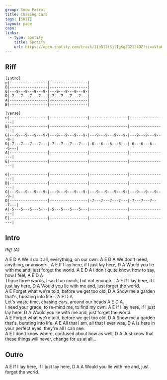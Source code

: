 ```yaml
---
group: Snow Patrol
title: Chasing Cars
tags: [SHIT]
layout: page
capo: 
links: 
  - type: Spotify
    title: Spotify
    url: https://open.spotify.com/track/11bD1JtSjlIgKgZG2134DZ?si=xVtuH52aQw-0_pK7sHzv9g
---
```


## Riff

```chordpro
[Intro]
e|-----------------|-----------------|
B|-----------------|-----------------|
G|---9---9---9---9-|---9---9---9---9-|
D|-7---7---7---7---|-7---7---7---7---|
A|-----------------|-----------------|
E|-----------------|-----------------|
  
[Verse] 
e|-----------------|-----------------|-----------------|-----------------|
B|-----------------|-----------------|-----------------|-----------------|
G|---9---9---9---9-|---9---9---9---9-|---9---9---9---9-|---9---9---9---9-|
D|-7---7---7---7---|-7---7---7---7---|-6---6---6---6---|-6---6---6---6---|
A|-----------------|-----------------|-----------------|-----------------|
E|-----------------|-----------------|-----------------|-----------------|
 
e|-----------------|-----------------|-----------------|-----------------|
B|-----------------|-----------------|-----------------|-----------------|
G|---9---9---9---9-|---9---9---9---9-|---9---9---9---9-|---9---9---9---9-|
D|-----------------|-----------------|-7---7---7---7---|-7---7---7---7---|
A|-5---5---5---5---|-5---5---5---5---|-----------------|-----------------|
E|-----------------|-----------------|-----------------|-----------------|
```

## Intro

*Riff (A)*

A E D A
We'll do it all, everything, on our own.
A E D A
We don't need, anything, or anyone...
*<strum>*  A E
If I lay here, if I just lay here,
D A 
Would you lie with me and, just forget the world.
*<pick>*  A E D A
I don't quite know, how to say, how I feel,
A E D A  
Those three words, I said too much, but not enough...
*<strum>*  A E
If I lay here, if I just lay here,
 D A 
Would you lie with me and, just forget the world.  
A E
Forget what we're told, before we get too old,
 D A
Show me a garden that's, bursting into life...
*<quiet>*  A E D A  
Let's waste time, chasing cars, around our heads
A E D A.  
I need your grace, to re-mind me, to find my own.
*<loud>*  A E
If I lay here, if I just lay here,
 D A
Would you lie with me and, just forget the world.  
A E
Forget what we're told, before we get too old,
 D A
Show me a garden that's, bursting into life.
 A E
All that I am, all that I ever was,
 D A 
Is here in your perfect eyes, they're all I can see.  
A E
I don't know where, confused about how as well,
 D A 
 Just know that these things will never, change for us at all...

## Outro

*<quiet>* A E
If I lay here, if I just lay here,
 D A A
Would you lie with me and, just forget the world.
